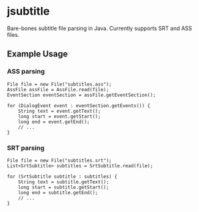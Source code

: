 # jsubtitle

Bare-bones subtitle file parsing in Java. Currently supports SRT and ASS files.

## Example Usage

### ASS parsing
```
File file = new File("subtitles.ass");
AssFile assFile = AssFile.read(file);
EventSection eventSection = assFile.getEventSection();

for (DialogEvent event : eventSection.getEvents()) {
    String text = event.getText();
    long start = event.getStart();
    long end = event.getEnd();
    // ...
}
```
### SRT parsing
```
File file = new File("subtitles.srt");
List<SrtSubtitle> subtitles = SrtSubtitle.read(file);

for (SrtSubtitle subtitle : subtitles) {
    String text = subtitle.getText();
    long start = subtitle.getStart();
    long end = subtitle.getEnd();
    // ...
}
```

